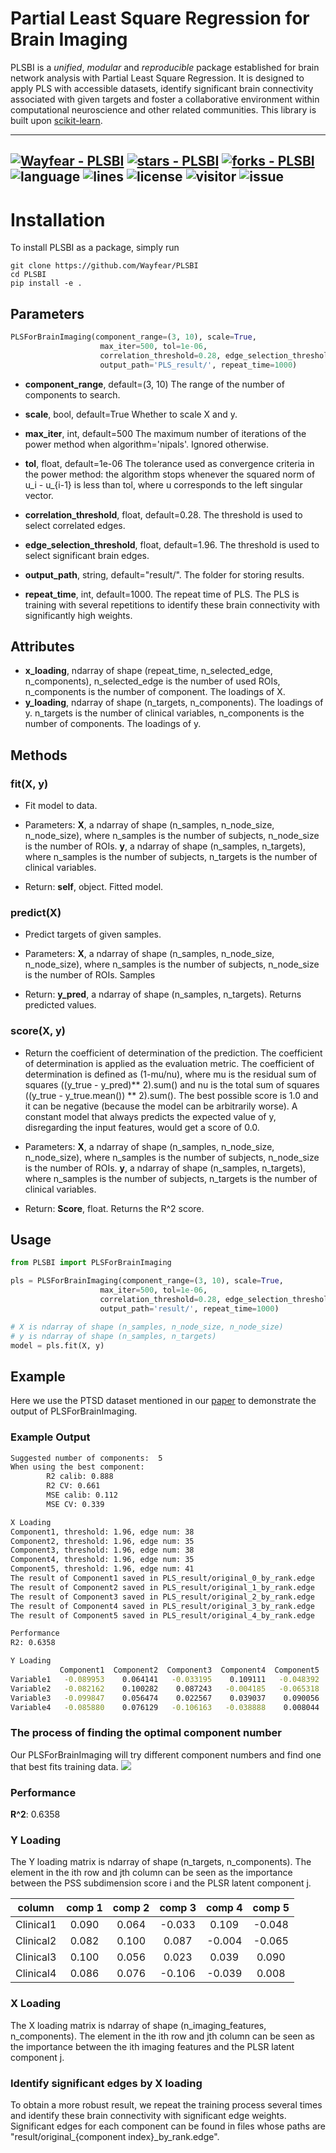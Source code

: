 # Partial Least Square Regression for Brain Imaging

PLSBI is a *unified*, *modular* and *reproducible* package established for brain network analysis with Partial Least Square Regression. It is designed to apply PLS with accessible datasets, identify significant brain connectivity associated with given targets and foster a collaborative environment within computational neuroscience and other related communities. This library is built upon [scikit-learn](https://scikit-learn.org/stable/).


---
[![Wayfear - PLSBI](https://img.shields.io/static/v1?label=Wayfear&message=PLSBI&color=blue&logo=github)](https://github.com/Wayfear/PLSBI "Go to GitHub repo")
[![stars - PLSBI](https://img.shields.io/github/stars/Wayfear/PLSBI?style=social)](https://github.com/Wayfear/PLSBI)
[![forks - PLSBI](https://img.shields.io/github/forks/Wayfear/PLSBI?style=social)](https://github.com/Wayfear/PLSBI)
![language](https://img.shields.io/github/languages/top/Wayfear/PLSBI?color=lightgrey)
![lines](https://img.shields.io/tokei/lines/github/Wayfear/PLSBI?color=red)
![license](https://img.shields.io/github/license/Wayfear/PLSBI)
![visitor](https://visitor-badge.glitch.me/badge?page_id=PLSBI)
![issue](https://img.shields.io/github/issues/Wayfear/PLSBI)
---

# Installation

To install PLSBI as a package, simply run
```shell
git clone https://github.com/Wayfear/PLSBI
cd PLSBI
pip install -e .
```


<!-- ## Dataset -->

<!-- ### Brain Imaging

The path of the imaging file is provided by the parameter "--imaging". The brain imaging file should be an RData file containing two variables, "FC" and "subjid". "FC" is a group of functional connectivities stored as a 3D matrix. The last dimension of the 3D matrix is the sample size. For example, in our dataset, the size of "FC" is (279, 279, 98). "subjid" is a list containing all subject's id in "FC". The sample size of the 3D matrix should be equal to the length of "subjid" and each id in the list corresponds with a functional connectivity in order.

### Clinical Labels

The path of the label file that should contain a column named "subjid" is provided by the parameter "--clinical_file". These columns used as the prediction labels are provided by the parameter "--columns". For example, "--columns ptsdss1_categorical ptsdss2_categorical ptsdss3_categorical" can be used for our dataset.

The label file should be a CSV file, splited by ",". After parsing the label file. These columns specified by the parameter "--columns" in the label file will be used to fit the PLS model. -->


## Parameters

```python
PLSForBrainImaging(component_range=(3, 10), scale=True, 
                    max_iter=500, tol=1e-06, 
                    correlation_threshold=0.28, edge_selection_threshold=1.96, 
                    output_path='PLS_result/', repeat_time=1000)
```

- **component_range**, default=(3, 10)
The range of the number of components to search.

- **scale**, bool, default=True
Whether to scale X and y.

- **max_iter**, int, default=500
The maximum number of iterations of the power method when algorithm='nipals'. Ignored otherwise.

- **tol**, float, default=1e-06
The tolerance used as convergence criteria in the power method: the algorithm stops whenever the squared norm of u_i - u_{i-1} is less than tol, where u corresponds to the left singular vector.

- **correlation_threshold**, float, default=0.28. The threshold is used to select correlated edges.

- **edge_selection_threshold**, float, default=1.96. The threshold is used to select significant brain edges.

- **output_path**, string, default="result/". The folder for storing results.

- **repeat_time**, int, default=1000. The repeat time of PLS. The PLS is training with several repetitions to identify these brain connectivity with significantly high weights.


## Attributes

- **x_loading**, ndarray of shape (repeat_time, n_selected_edge, n_components), n_selected_edge is the number of used ROIs, n_components is the number of component. The loadings of X.
- **y_loading**, ndarray of shape (n_targets, n_components). The loadings of y. n_targets is the number of clinical variables, n_components is the number of components. The loadings of y.

## Methods

### **fit(X, y)**

- Fit model to data.

- Parameters:
**X**, a ndarray of shape (n_samples, n_node_size, n_node_size), where n_samples is the number of subjects, n_node_size is the number of ROIs.
**y**, a ndarray of shape (n_samples, n_targets), where n_samples is the number of subjects, n_targets is the number of clinical variables.

- Return: **self**, object. Fitted model.

### predict(X)

- Predict targets of given samples.

- Parameters: 
**X**, a ndarray of shape (n_samples, n_node_size, n_node_size), where n_samples is the number of subjects, n_node_size is the number of ROIs. Samples

- Return: **y_pred**, a ndarray of shape (n_samples, n_targets). Returns predicted values.

### score(X, y)

- Return the coefficient of determination of the prediction. The coefficient of determination is applied as the evaluation metric. The coefficient of determination  is defined as (1-mu/nu), where mu is the residual sum of squares ((y_true - y_pred)** 2).sum() and nu is the total sum of squares ((y_true - y_true.mean()) ** 2).sum(). The best possible score is 1.0 and it can be negative (because the model can be arbitrarily worse). A constant model that always predicts the expected value of y, disregarding the input features, would get a score of 0.0.



- Parameters: 
**X**, a ndarray of shape (n_samples, n_node_size, n_node_size), where n_samples is the number of subjects, n_node_size is the number of ROIs.
**y**, a ndarray of shape (n_samples, n_targets), where n_samples is the number of subjects, n_targets is the number of clinical variables.

- Return: **Score**, float. Returns the R^2 score.

## Usage

```python
from PLSBI import PLSForBrainImaging

pls = PLSForBrainImaging(component_range=(3, 10), scale=True, 
                    max_iter=500, tol=1e-06, 
                    correlation_threshold=0.28, edge_selection_threshold=1.96, 
                    output_path='result/', repeat_time=1000)

# X is ndarray of shape (n_samples, n_node_size, n_node_size)
# y is ndarray of shape (n_samples, n_targets)
model = pls.fit(X, y)

```


<!-- ```
usage: main.py [-h] [--output OUTPUT] [--imaging IMAGING]
               [--clinical_file CLINICAL_FILE] [--column COLUMN]
               [--correlation_threshold CORRELATION_THRESHOLD]

optional arguments:
  -h, --help            show this help message and exit
  --output OUTPUT       The folder for storing results
  --imaging IMAGING     The file contains imaging data, the format is RData
  --clinical_file CLINICAL_FILE
                        The file contains clinical variables, the format is
                        csv
  --columns COLUMNS     These columns used as the prediction labels
  --correlation_threshold CORRELATION_THRESHOLD
                        The threshold used to select correlated edges
``` -->


## Example
Here we use the PTSD dataset mentioned in our [paper]() to demonstrate the output of PLSForBrainImaging.



### Example Output

```bash
Suggested number of components:  5
When using the best component:
        R2 calib: 0.888
        R2 CV: 0.661
        MSE calib: 0.112
        MSE CV: 0.339

X Loading
Component1, threshold: 1.96, edge num: 38
Component2, threshold: 1.96, edge num: 35
Component3, threshold: 1.96, edge num: 38
Component4, threshold: 1.96, edge num: 35
Component5, threshold: 1.96, edge num: 41
The result of Component1 saved in PLS_result/original_0_by_rank.edge
The result of Component2 saved in PLS_result/original_1_by_rank.edge
The result of Component3 saved in PLS_result/original_2_by_rank.edge
The result of Component4 saved in PLS_result/original_3_by_rank.edge
The result of Component5 saved in PLS_result/original_4_by_rank.edge

Performance 
R2: 0.6358

Y Loading
           Component1  Component2  Component3  Component4  Component5
Variable1   -0.089953    0.064141   -0.033195    0.109111   -0.048392
Variable2   -0.082162    0.100282    0.087243   -0.004185   -0.065318
Variable3   -0.099847    0.056474    0.022567    0.039037    0.090056
Variable4   -0.085880    0.076129   -0.106163   -0.038888    0.008044
```

### The process of finding the optimal component number
Our PLSForBrainImaging will try different component numbers and find one that best fits training data.
![](PLS_result/suggest_com_num.png)

### Performance

**R^2**: 0.6358

### Y Loading

The Y loading matrix is ndarray of shape (n_targets, n_components). The element in the ith row and jth column can be seen as the importance between the PSS subdimension score i and the PLSR latent component j.

|  column   | comp 1 | comp 2 | comp 3 | comp 4 | comp 5 |
|:---------:|:------:|:------:|:------:|:------:|:------:|
| Clinical1 | 0.090  | 0.064  | -0.033 | 0.109  | -0.048 |
| Clinical2 | 0.082  | 0.100  | 0.087  | -0.004 | -0.065 |
| Clinical3 | 0.100  | 0.056  | 0.023  | 0.039  | 0.090  |
| Clinical4 | 0.086  | 0.076  | -0.106 | -0.039 | 0.008  |


### X Loading

The X loading matrix is ndarray of shape (n_imaging_features, n_components). The element in the ith row and jth column can be seen as the importance between the ith imaging features and the PLSR latent component j.


### Identify significant edges by X loading
To obtain a more robust result, we repeat the training process several times and identify these brain connectivity with significant edge weights. Significant edges for each component can be found in files whose paths are "result/original_{component index}_by_rank.edge". 

<!-- We visualize these top (edge_selection_threshold = 1.96) brain connectivity in different components.

![](result/original-concat-0.png)
![](result/original-concat-1.png)
![](result/original-concat-2.png)
![](result/original-concat-3.png)
![](result/original-concat-4.png) -->